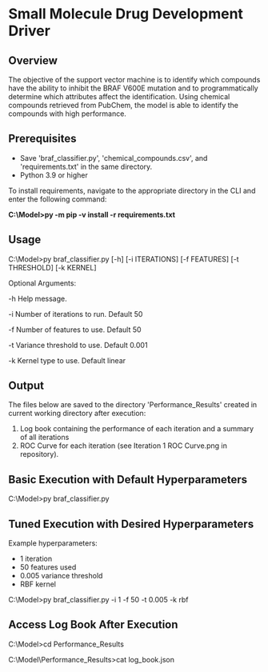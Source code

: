 # Small Molecule Drug Development Driver

## Overview
The objective of the support vector machine is to identify which compounds have the ability to inhibit the BRAF V600E mutation and to programmatically determine which attributes affect the identification. Using chemical compounds retrieved from PubChem, the model is able to identify the compounds with high performance.

## Prerequisites
- Save 'braf_classifier.py', 'chemical_compounds.csv', and 'requirements.txt' in the same directory.
- Python 3.9 or higher

To install requirements, navigate to the appropriate directory in the CLI and enter the following command:

**C:\Model>py -m pip -v install -r requirements.txt**

## Usage
C:\Model>py braf_classifier.py [-h] [-i ITERATIONS] [-f FEATURES] [-t THRESHOLD] [-k KERNEL]

Optional Arguments:

-h Help message.

-i Number of iterations to run. Default 50

-f Number of features to use. Default 50

-t Variance threshold to use. Default 0.001

-k Kernel type to use. Default linear


## Output
The files below are saved to the directory 'Performance_Results' created in current working directory after execution:
1) Log book containing the performance of each iteration and a summary of all iterations
2) ROC Curve for each iteration (see Iteration 1 ROC Curve.png in repository).

## Basic Execution with Default Hyperparameters

C:\Model>py braf_classifier.py

## Tuned Execution with Desired Hyperparameters
Example hyperparameters:
- 1 iteration
- 50 features used
- 0.005 variance threshold
- RBF kernel

C:\Model>py braf_classifier.py -i 1 -f 50 -t 0.005 -k rbf


## Access Log Book After Execution
C:\Model>cd Performance_Results

C:\Model\Performance_Results>cat log_book.json
